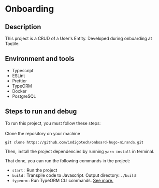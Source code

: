 # Onboarding

## Description

This project is a CRUD of a User's Entity. Developed during onboarding at Taqtile.

## Environment and tools

- Typescript
- ESLint
- Prettier
- TypeORM
- Docker
- PostgreSQL

## Steps to run and debug

To run this project, you must follow these steps:
</br></br>
Clone the repository on your machine
</br>

``` git
git clone https://github.com/indigotech/onboard-hugo-miranda.git
```

Then, install the project dependencies by running `yarn install` in terminal.

That done, you can run the following commands in the project:

- `start` : Run the project
- `build` : Transpile code to Javascript. Output directory: `./build`
- `typeorm` : Run TypeORM CLI commands. [See more.](https://github.com/typeorm/typeorm/blob/master/docs/using-cli.md)
